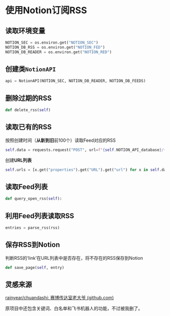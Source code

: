 # 使用Notion订阅RSS
 ## 读取环境变量
```Python
NOTION_SEC = os.environ.get("NOTION_SEC")
NOTION_DB_RSS = os.environ.get("NOTION_FED")
NOTION_DB_READER = os.environ.get("NOTION_RED")
```
## 创建类`NotionAPI`
```Python
api = NotionAPI(NOTION_SEC, NOTION_DB_READER, NOTION_DB_FEEDS)
```
## 删除过期的RSS
```Python
def delete_rss(self)
```
## 读取已有的RSS
按照创建时间（**从新到旧**前100个）读取Feed对应的RSS
```Python
self.data = requests.request("POST", url=f"{self.NOTION_API_database}/{self.reader_id}/query", headers=self.headers, json={"sorts": [{"timestamp": "created_time", "direction": "descending"}]})
```
创建**URL列表**
```Python
self.urls = [x.get("properties").get("URL").get("url") for x in self.data.json().get("results")]
```
## 读取Feed列表
```Python
def query_open_rss(self):
```
## 利用Feed列表读取RSS
```Python
entries = parse_rss(rss)
```

## 保存RSS到Notion
判断RSS的‘link’在URL列表中是否存在，将不存在的RSS保存到Notion
```Python
def save_page(self, entry)
```

## 灵感来源
[rainyear/chuandashi: 赛博传达室老大爷 (github.com)](https://github.com/rainyear/chuandashi)

原项目中还包含关键词、白名单和飞书机器人的功能，不过被我删了。
